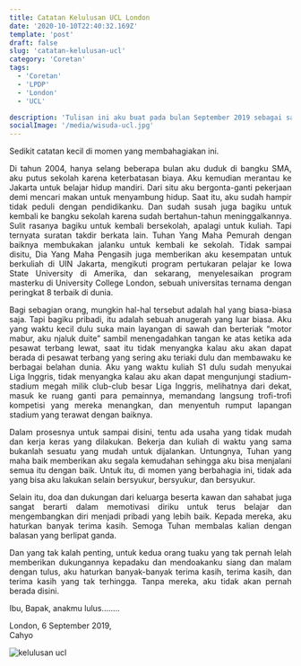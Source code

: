 ```yaml
---
title: Catatan Kelulusan UCL London
date: '2020-10-10T22:40:32.169Z'
template: 'post'
draft: false
slug: 'catatan-kelulusan-ucl'
category: 'Coretan'
tags:
  - 'Coretan'
  - 'LPDP'
  - 'London'
  - 'UCL'

description: 'Tulisan ini aku buat pada bulan September 2019 sebagai salah satu ungkapan rasa syukur dan terima kasih atas kelulusanku dari University College London.'
socialImage: '/media/wisuda-ucl.jpg'
---
```


<p>Sedikit catatan kecil di momen yang membahagiakan ini.</p>
<p style="text-align: justify;text-justify: inter-word;">
Di tahun 2004, hanya selang beberapa bulan aku duduk di bangku SMA, aku putus sekolah karena keterbatasan biaya. Aku kemudian merantau ke Jakarta untuk belajar hidup mandiri. Dari situ aku bergonta-ganti pekerjaan demi mencari makan untuk menyambung hidup. Saat itu, aku sudah hampir tidak peduli dengan pendidikanku. Dan sudah susah juga bagiku untuk kembali ke bangku sekolah karena sudah bertahun-tahun meninggalkannya. Sulit rasanya bagiku untuk kembali bersekolah, apalagi untuk kuliah. Tapi ternyata suratan takdir berkata lain. Tuhan Yang Maha Pemurah dengan baiknya membukakan jalanku untuk kembali ke sekolah. Tidak sampai disitu, Dia Yang Maha Pengasih juga memberikan aku kesempatan untuk berkuliah di UIN Jakarta, mengikuti program pertukaran pelajar ke Iowa State University di Amerika, dan sekarang, menyelesaikan program masterku di University College London, sebuah universitas ternama dengan peringkat 8 terbaik di dunia.
</p>
<p style="text-align: justify;text-justify: inter-word;">
Bagi sebagian orang, mungkin hal-hal tersebut adalah hal yang biasa-biasa saja. Tapi bagiku pribadi, itu adalah sebuah anugerah yang luar biasa. Aku yang waktu kecil dulu suka main layangan di sawah dan berteriak “motor mabur, aku njaluk duite” sambil menengadahkan tangan ke atas ketika ada pesawat terbang lewat, saat itu tidak menyangka kalau aku akan dapat berada di pesawat terbang yang sering aku teriaki dulu dan membawaku ke berbagai belahan dunia. Aku yang waktu kuliah S1 dulu sudah menyukai Liga Inggris, tidak menyangka kalau aku akan dapat mengunjungi stadium-stadium megah milik club-club besar Liga Inggris, melihatnya dari dekat, masuk ke ruang ganti para pemainnya, memandang langsung trofi-trofi kompetisi yang mereka menangkan, dan menyentuh rumput lapangan stadium yang terawat dengan baiknya.
</p>
<p style="text-align: justify;text-justify: inter-word;">
Dalam prosesnya untuk sampai disini, tentu ada usaha yang tidak mudah dan kerja keras yang dilakukan. Bekerja dan kuliah di waktu yang sama bukanlah sesuatu yang mudah untuk dijalankan. Untungnya, Tuhan yang maha baik memberikan aku segala kemudahan sehingga aku bisa menjalani semua itu dengan baik. Untuk itu, di momen yang berbahagia ini, tidak ada yang bisa aku lakukan selain bersyukur, bersyukur, dan bersyukur.
</p>
<p style="text-align: justify;text-justify: inter-word;">
Selain itu, doa dan dukungan dari keluarga beserta kawan dan sahabat juga sangat berarti dalam memotivasi diriku untuk terus belajar dan mengembangkan diri menjadi pribadi yang lebih baik. Kepada mereka, aku haturkan banyak terima kasih. Semoga Tuhan membalas kalian dengan balasan yang berlipat ganda. 
</p>
<p style="text-align: justify;text-justify: inter-word;">
Dan yang tak kalah penting, untuk kedua orang tuaku yang tak pernah lelah memberikan dukungannya kepadaku dan mendoakanku siang dan malam dengan tulus, aku haturkan banyak-banyak terima kasih, terima kasih, dan terima kasih yang tak terhingga. Tanpa mereka, aku tidak akan pernah berada disini. 
</p>
<p style="text-align: justify;text-justify: inter-word;">
Ibu, Bapak, anakmu lulus……..
</p>
<p style="text-align: justify;text-justify: inter-word;">
London, 6 September 2019, <br>
Cahyo
</p>

![kelulusan ucl](/media/wisuda-ucl.jpg)

<!-- *Originally published by [Matej Latin](http://matejlatin.co.uk/) on [Medium](https://medium.com/design-notes/humane-typography-in-the-digital-age-9bd5c16199bd?ref=webdesignernews.com#.lygo82z0x).* -->
